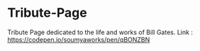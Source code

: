 # Tribute-Page
Tribute Page dedicated to the life and works of Bill Gates.
Link : https://codepen.io/soumyaworks/pen/qBONZBN

